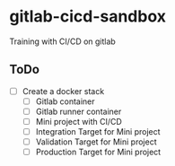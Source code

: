 # gitlab-cicd-sandbox
Training with CI/CD on gitlab

## ToDo

* [ ] Create a docker stack
    * [ ] Gitlab container
    * [ ] Gitlab runner container
    * [ ] Mini project with CI/CD
    * [ ] Integration Target for Mini project
    * [ ] Validation Target for Mini project
    * [ ] Production Target for Mini project
